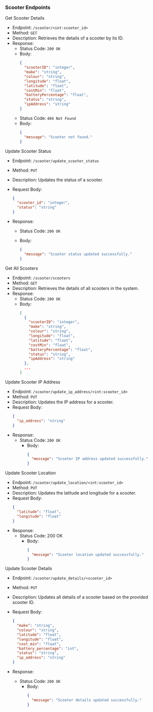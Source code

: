 ### Scooter Endpoints

Get Scooter Details

- Endpoint: `/scooter/<int:scooter_id>`
- Method: `GET`
- Description: Retrieves the details of a scooter by its ID.
- Response:
  - Status Code: `200 OK`
  - Body:
    ```json
    {
      "scooterID": "integer",
      "make": "string",
      "colour": "string",
      "longitude": "float",
      "latitude": "float",
      "costMin": "float",
      "batteryPercentage": "float",
      "status": "string",
      "ipAddress": "string"
    }
    ```
  - Status Code: `404 Not Found`
  - Body:
    ```json
    {
      "message": "Scooter not found."
    }
    ```

Update Scooter Status

- Endpoint: `/scooter/update_scooter_status`
- Method: `PUT`
- Description: Updates the status of a scooter.
- Request Body:

  ```json
  {
    "scooter_id": "integer",
    "status": "string"
  }
  ```

- Response:

  - Status Code: `200 OK`
  - Body:

    ```json
    {
      "message": "Scooter status updated successfully."
    }
    ```

Get All Scooters

- Endpoint: `/scooter/scooters`
- Method: `GET`
- Description: Retrieves the details of all scooters in the system.
- Response:
  - Status Code: `200 OK`
  - Body:
    ```json
    [
      {
        "scooterID": "integer",
        "make": "string",
        "colour": "string",
        "longitude": "float",
        "latitude": "float",
        "costMin": "float",
        "batteryPercentage": "float",
        "status": "string",
        "ipAddress": "string"
      },
      ...
    ]
    ```

Update Scooter IP Address

- Endpoint: `/scooter/update_ip_address/<int:scooter_id>`
- Method: `PUT`
- Description: Updates the IP address for a scooter.
- Request Body:
  ```json
  {
    "ip_address": "string"
  }
  ```
- Response:
  - Status Code: `200 OK`
    - Body:
      ```json
      {
        "message": "Scooter IP address updated successfully."
      }
      ```

Update Scooter Location

- Endpoint: `/scooter/update_location/<int:scooter_id>`
- Method: `PUT`
- Description: Updates the latitude and longitude for a scooter.
- Request Body:
  ```json
  {
    "latitude": "float",
    "longitude": "float"
  }
  ```
- Response:
  - Status Code: 200 OK
    - Body:
      ```json
      {
        "message": "Scooter location updated successfully."
      }
      ```

Update Scooter Details

- Endpoint: `/scooter/update_details/<scooter_id>`
- Method: `PUT`
- Description: Updates all details of a scooter based on the provided scooter ID.
- Request Body:

  ```json
  {
    "make": "string",
    "colour": "string",
    "latitude": "float",
    "longitude": "float",
    "cost_min": "float",
    "battery_percentage": "int",
    "status": "string",
    "ip_address": "string"
  }
  ```

- Response:

  - Status Code: `200 OK`
    - Body:
      ```json
      {
        "message": "Scooter details updated successfully."
      }
      ```
